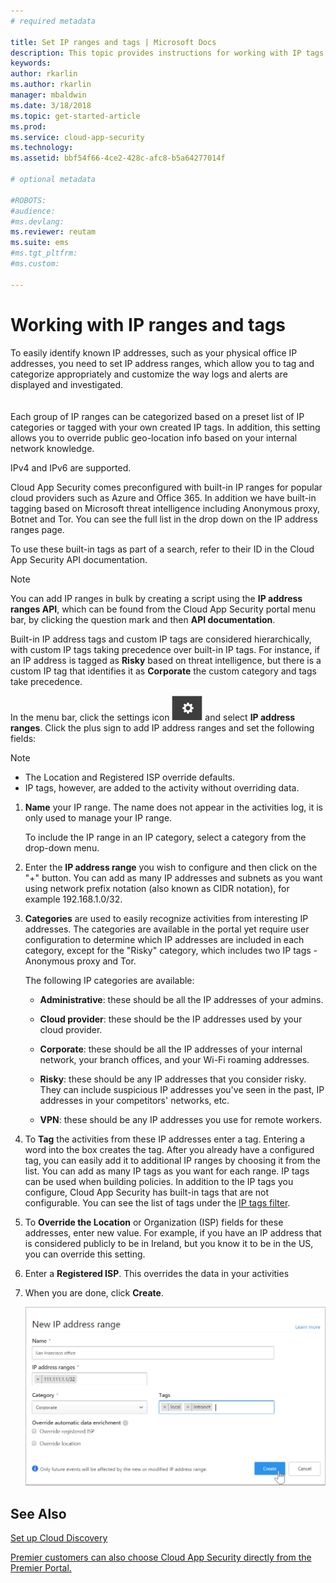 ```yaml
---
# required metadata

title: Set IP ranges and tags | Microsoft Docs
description: This topic provides instructions for working with IP tags and IP categories.
keywords:
author: rkarlin
ms.author: rkarlin
manager: mbaldwin
ms.date: 3/18/2018
ms.topic: get-started-article
ms.prod:
ms.service: cloud-app-security
ms.technology:
ms.assetid: bbf54f66-4ce2-428c-afc8-b5a64277014f

# optional metadata

#ROBOTS:
#audience:
#ms.devlang:
ms.reviewer: reutam
ms.suite: ems
#ms.tgt_pltfrm:
#ms.custom:

---
```

  
#  <a name="IPtagsandRanges"></a> Working with IP ranges and tags

To easily identify known IP addresses, such as your physical office IP addresses, you need to set IP address ranges, which allow you to tag and categorize appropriately and customize the way logs and alerts are displayed and investigated. <br></br>  
Each group of IP ranges can be categorized based on a preset list of IP categories or tagged with your own created IP tags. In addition, this setting allows you to override public geo-location info based on your internal network knowledge.  
  
IPv4 and IPv6 are supported.  
  
Cloud App Security comes preconfigured with built-in IP ranges for popular cloud providers such as Azure and Office 365. In addition we have built-in tagging based on Microsoft threat intelligence including Anonymous proxy, Botnet and Tor. You can see the full list in the drop down on the IP address ranges page.

To use these built-in tags as part of a search, refer to their ID in the Cloud App Security API documentation. 

> [!NOTE]
> You can add IP ranges in bulk by creating a script using the **IP address ranges API**, which can be found from the Cloud App Security portal menu bar, by clicking the question mark and then **API documentation**.


Built-in IP address tags and custom IP tags are considered hierarchically, with custom IP tags taking precedence over built-in IP tags. For instance, if an IP address is tagged as **Risky** based on threat intelligence, but there is a custom IP tag that identifies it as **Corporate** the custom category and tags take precedence.

In the menu bar, click the settings icon ![the settings icon](./media/settings-icon.png "settings icon") and select **IP address ranges**. Click the plus sign to add IP address ranges and set the following fields:  
  
> [!NOTE]  
> - The Location and Registered ISP override defaults.   
> - IP tags, however, are added to the activity without overriding data.  
  
1.  **Name** your IP range. The name does not appear in the activities log, it is only used to manage your IP range.  
  
     To include the IP range in an IP category, select a category from the drop-down menu.  
  
2.  Enter the **IP address range** you wish to configure and then click on the "+" button. You can add as many IP addresses and subnets as you want using network prefix notation (also known as CIDR notation), for example 192.168.1.0/32.  
  
3.  **Categories** are used to easily recognize activities from interesting IP addresses. The categories are available in the portal yet require user configuration to determine which IP addresses are included in each category, except for the "Risky" category, which includes two IP tags - Anonymous proxy and Tor.  
  
     The following IP categories are available:  
  
    -   **Administrative**: these should be all the IP addresses of your admins.  
  
    -  **Cloud provider**: these should be the IP addresses used by your cloud provider.
  
    -   **Corporate**: these should be all the IP addresses of your internal network, your branch offices, and your Wi-Fi roaming addresses.  
  
    -   **Risky**: these should be any IP addresses that you consider risky. They can include suspicious IP addresses you've seen in the past, IP addresses in your competitors' networks, etc.  
  
    -   **VPN**: these should be any IP addresses you use for remote workers.  
4.  To **Tag** the activities from these IP addresses enter a tag. Entering a word into the box creates the tag. After you already have a configured tag, you can easily add it to additional IP ranges by choosing it from the list. You can add as many IP tags as you want for each range. IP tags can be used when building policies.  In addition to the IP tags you configure, Cloud App Security has built-in tags that are not configurable. You can see the list of tags under the [IP tags filter](activity-filters.md).  
  
5.  To **Override the Location** or Organization (ISP) fields for these addresses, enter new value. For example, if you have an IP address that is considered publicly to be in Ireland, but you know it to be in the US, you can override this setting.  
  
6.  Enter a **Registered ISP**. This overrides the data in your activities  
 
7.   When you are done, click **Create**.  
  
     ![newipaddress range](./media/newipaddress-range.png "newipaddress range")  
  
  
    
## See Also  
[Set up Cloud Discovery](set-up-cloud-discovery.md)   

[Premier customers can also choose Cloud App Security directly from the Premier Portal.](https://premier.microsoft.com/)  
  
  